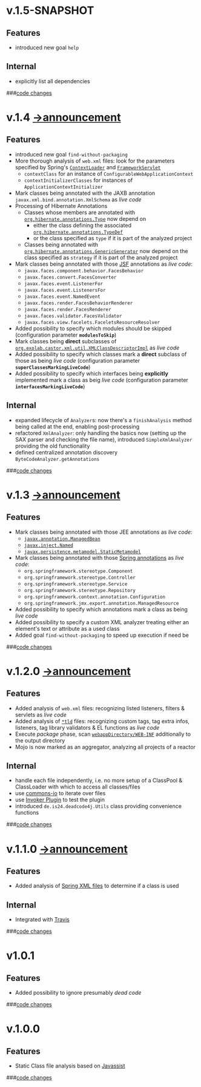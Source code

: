 # v.1.5-SNAPSHOT
## Features
* introduced new goal `help`

## Internal
* explicitly list all dependencies

###[code changes](https://github.com/ImmobilienScout24/deadcode4j/compare/deadcode4j-maven-plugin-1.4...master)

# v.1.4 [&rarr;announcement](http://sebastiankirsch.blogspot.com/2013/11/deadcode4j-v14-released.html)
## Features
* introduced new goal `find-without-packaging`
* More thorough analysis of `web.xml` files: look for the parameters specified by Spring's [`ContextLoader`](http://docs.spring.io/spring/docs/3.2.x/javadoc-api/org/springframework/web/context/ContextLoader.html) and [`FrameworkServlet`](http://docs.spring.io/spring/docs/3.2.x/javadoc-api/org/springframework/web/servlet/FrameworkServlet.html)
    * `contextClass` for an instance of `ConfigurableWebApplicationContext`
    * `contextInitializerClasses` for instances of `ApplicationContextInitializer`
* Mark classes being annotated with the JAXB annotation `javax.xml.bind.annotation.XmlSchema` as _live code_
* Processing of Hibernate Annotations
    * Classes whose members are annotated with [`org.hibernate.annotations.Type`](http://docs.jboss.org/hibernate/annotations/3.5/api/org/hibernate/annotations/Type.html) now depend on
        * either the class defining the associated [`org.hibernate.annotations.TypeDef`](http://docs.jboss.org/hibernate/annotations/3.5/api/org/hibernate/annotations/TypeDef.html)
        * or the class specified as `type` if it is part of the analyzed project
    * Classes being annotated with [`org.hibernate.annotations.GenericGenerator`](http://docs.jboss.org/hibernate/annotations/3.5/api/org/hibernate/annotations/GenericGenerator.html) now depend on the class specified as `strategy` if it is part of the analyzed project
* Mark classes being annotated with those [JSF](https://javaserverfaces.java.net/) annotations as _live code_:
    * `javax.faces.component.behavior.FacesBehavior`
    * `javax.faces.convert.FacesConverter`
    * `javax.faces.event.ListenerFor`
    * `javax.faces.event.ListenersFor`
    * `javax.faces.event.NamedEvent`
    * `javax.faces.render.FacesBehaviorRenderer`
    * `javax.faces.render.FacesRenderer`
    * `javax.faces.validator.FacesValidator`
    * `javax.faces.view.facelets.FaceletsResourceResolver`
* Added possibility to specify which modules should be skipped (configuration parameter __`modulesToSkip`__)
* Mark classes being __direct__ subclasses of [`org.exolab.castor.xml.util.XMLClassDescriptorImpl`](http://castor.codehaus.org/) as _live code_
* Added possibility to specify which classes mark a __direct__ subclass of those as being _live code_  (configuration parameter __`superClassesMarkingLiveCode`__)
* Added possibility to specify which interfaces being __explicitly__ implemented mark a class as beig _live code_ (configuration parameter __`interfacesMarkingLiveCode`__)

## Internal
* expanded lifecycle of `Analyzer`s: now there's a `finishAnalysis` method being called at the end, enabling post-processing
* refactored `XmlAnalyzer`: only handling the basics now (setting up the SAX parser and checking the file name), introduced `SimpleXmlAnalyzer` providing the old functionality
* defined centralized annotation discovery `ByteCodeAnalyzer.getAnnotations`

###[code changes](https://github.com/ImmobilienScout24/deadcode4j/compare/deadcode4j-maven-plugin-1.3...deadcode4j-maven-plugin-1.4)

# v.1.3 [&rarr;announcement](http://sebastiankirsch.blogspot.com/2013/10/deadcode4j-v13-released.html)
## Features
* Mark classes being annotated with those JEE annotations as _live code_:
    * [`javax.annotation.ManagedBean`](http://docs.oracle.com/javaee/6/api/javax/annotation/ManagedBean.html)
    * [`javax.inject.Named`](http://docs.oracle.com/javaee/6/api/javax/inject/Named.html)
    * [`javax.persistence.metamodel.StaticMetamodel`](http://docs.oracle.com/javaee/6/api/javax/persistence/metamodel/StaticMetamodel.html)
* Mark classes being annotated with those [Spring annotations](http://docs.spring.io/spring/docs/3.2.4.RELEASE/spring-framework-reference/html/beans.html#beans-stereotype-annotations) as _live code_:
    * `org.springframework.stereotype.Component`
    * `org.springframework.stereotype.Controller`
    * `org.springframework.stereotype.Service`
    * `org.springframework.stereotype.Repository`
    * `org.springframework.context.annotation.Configuration`
    * `org.springframework.jmx.export.annotation.ManagedResource`
* Added possibility to specify which annotations mark a class as being _live code_
* Added possibility to specify a custom XML analyzer treating either an element's text or attribute as a used class
* Added goal `find-without-packaging` to speed up execution if need be

###[code changes](https://github.com/ImmobilienScout24/deadcode4j/compare/deadcode4j-maven-plugin-1.2.0...deadcode4j-maven-plugin-1.3)

# v.1.2.0 [&rarr;announcement](http://sebastiankirsch.blogspot.com/2013/10/deadcode4j-v120-released.html)
## Features
* Added analysis of `web.xml` files: recognizing listed listeners, filters & servlets as _live code_
* Added analysis of [`*tld`](http://docs.oracle.com/javaee/5/tutorial/doc/bnamu.html) files: recognizing custom tags, tag extra infos, listeners, tag library validators & EL functions as _live code_
* Execute _package_ phase, scan [`webappDirectory/WEB-INF`](http://maven.apache.org/plugins/maven-war-plugin/exploded-mojo.html#webappDirectory) additionally to the output directory
* Mojo is now marked as an aggregator, analyzing all projects of a reactor

## Internal
* handle each file independently, i.e. no more setup of a ClassPool & ClassLoader with which to access all classes/files
* use [commons-io](http://commons.apache.org/io/) to iterate over files
* use [Invoker Plugin](http://maven.apache.org/plugins/maven-invoker-plugin/) to test the plugin
* introduced `de.is24.deadcode4j.Utils` class providing convenience functions

###[code changes](https://github.com/ImmobilienScout24/deadcode4j/compare/deadcode4j-maven-plugin-1.1.0...deadcode4j-maven-plugin-1.2.0)

# v.1.1.0 [&rarr;announcement](http://sebastiankirsch.blogspot.com/2013/10/introducing-dedcode4j.html)
## Features
* Added analysis of [Spring XML files](http://docs.spring.io/spring/docs/3.2.4.RELEASE/spring-framework-reference/html/beans.html#beans-factory-instantiation) to determine if a class is used

## Internal
* Integrated with [Travis](https://travis-ci.org/ImmobilienScout24/deadcode4j)

###[code changes](https://github.com/ImmobilienScout24/deadcode4j/compare/deadcode4j-maven-plugin-1.0.1...deadcode4j-maven-plugin-1.1.0)

# v1.0.1
## Features
* Added possibility to ignore presumably _dead code_

###[code changes](https://github.com/ImmobilienScout24/deadcode4j/compare/deadcode-maven-plugin-1.0.0...deadcode4j-maven-plugin-1.0.1)

# v.1.0.0
## Features
* Static Class file analysis based on [Javassist](http://www.jboss.org/javassist/)

###[code changes](https://github.com/ImmobilienScout24/deadcode4j/compare/1bf976e7d67d9fa5f142022e6a56bb0d5ab0...deadcode-maven-plugin-1.0.0)
